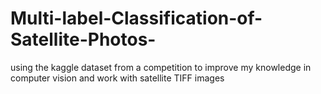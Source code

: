 # Multi-label-Classification-of-Satellite-Photos-
using the kaggle dataset from a competition to improve my knowledge in computer vision and work with satellite TIFF images
